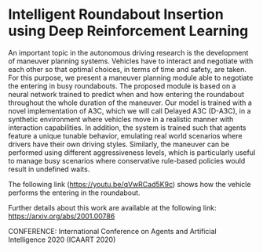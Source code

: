 # Intelligent Roundabout Insertion using Deep Reinforcement Learning
An important topic in the autonomous driving research is the development of maneuver planning systems. Vehicles have to interact and negotiate with each other so that optimal choices, in terms of time and safety, are taken. For this purpose, we present a maneuver planning module able to negotiate the entering in busy roundabouts. The proposed module is based on a neural network trained to predict when and how entering the roundabout throughout the whole duration of the maneuver. Our model is trained with a novel implementation of A3C, which we will call Delayed A3C (D-A3C), in a synthetic environment where vehicles move in a realistic manner with interaction capabilities. In addition, the system is trained such that agents feature a unique tunable behavior, emulating real world scenarios where drivers have their own driving styles. Similarly, the maneuver can be performed using different aggressiveness levels, which is particularly useful to manage busy scenarios where conservative rule-based policies would result in undefined waits. 

The following link (https://youtu.be/qVwRCad5K9c) shows how the vehicle performs the entering in the roundabout.

Further details about this work are available at the following link: https://arxiv.org/abs/2001.00786

CONFERENCE: International Conference on Agents and Artificial Intelligence 2020 (ICAART 2020)
